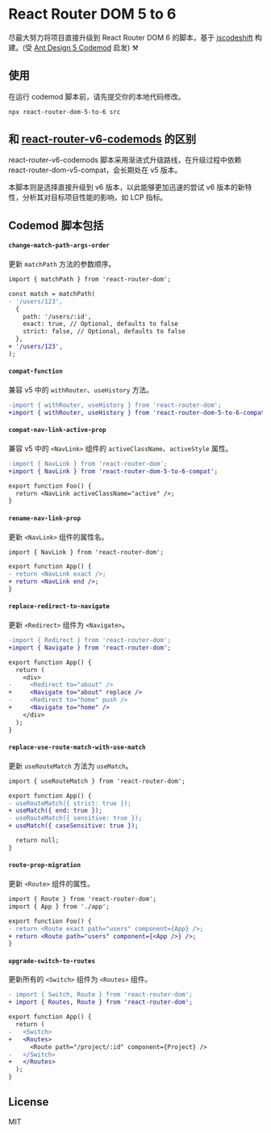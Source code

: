 # React Router DOM 5 to 6

尽最大努力将项目直接升级到 React Router DOM 6 的脚本，基于 [jscodeshift](https://github.com/facebook/jscodeshift) 构建。(受 [Ant Design 5 Codemod](https://github.com/ant-design/codemod-v5) 启发) ⚒️

## 使用

在运行 codemod 脚本前，请先提交你的本地代码修改。

```bash
npx react-router-dom-5-to-6 src
```

## 和 [react-router-v6-codemods](https://github.com/rajasegar/react-router-v6-codemods) 的区别

react-router-v6-codemods 脚本采用渐进式升级路线，在升级过程中依赖 react-router-dom-v5-compat，会长期处在 v5 版本。

本脚本则是选择直接升级到 v6 版本，以此能够更加迅速的尝试 v6 版本的新特性，分析其对目标项目性能的影响，如 LCP 指标。

## Codemod 脚本包括

#### `change-match-path-args-order`

更新 `matchPath` 方法的参数顺序。

```diff
import { matchPath } from 'react-router-dom';

const match = matchPath(
- '/users/123',
  {
    path: '/users/:id',
    exact: true, // Optional, defaults to false
    strict: false, // Optional, defaults to false
  },
+ '/users/123',
);
```

#### `compat-function`

兼容 v5 中的 `withRouter`、`useHistory` 方法。

```diff
-import { withRouter, useHistory } from 'react-router-dom';
+import { withRouter, useHistory } from 'react-router-dom-5-to-6-compat';
```

#### `compat-nav-link-active-prop`

兼容 v5 中的 `<NavLink>` 组件的 `activeClassName`、`activeStyle` 属性。

```diff
-import { NavLink } from 'react-router-dom';
+import { NavLink } from 'react-router-dom-5-to-6-compat';

export function Foo() {
  return <NavLink activeClassName="active" />;
}
```

#### `rename-nav-link-prop`

更新 `<NavLink>` 组件的属性名。

```diff
import { NavLink } from 'react-router-dom';

export function App() {
- return <NavLink exact />;
+ return <NavLink end />;
}
```

#### `replace-redirect-to-navigate`

更新 `<Redirect>` 组件为 `<Navigate>`。

```diff
-import { Redirect } from 'react-router-dom';
+import { Navigate } from 'react-router-dom';

export function App() {
  return (
    <div>
-     <Redirect to="about" />
+     <Navigate to="about" replace />
-     <Redirect to="home" push />
+     <Navigate to="home" />
    </div>
  );
}
```

#### `replace-use-route-match-with-use-match`

更新 `useRouteMatch` 方法为 `useMatch`。

```diff
import { useRouteMatch } from 'react-router-dom';

export function App() {
- useRouteMatch({ strict: true });
+ useMatch({ end: true });
- useRouteMatch({ sensitive: true });
+ useMatch({ caseSensitive: true });

  return null;
}
```

#### `route-prop-migration`

更新 `<Route>` 组件的属性。

```diff
import { Route } from 'react-router-dom';
import { App } from './app';

export function Foo() {
- return <Route exact path="users" component={App} />;
+ return <Route path="users" component={<App />} />;
}
```

#### `upgrade-switch-to-routes`

更新所有的 `<Switch>` 组件为 `<Routes>` 组件。

```diff
- import { Switch, Route } from 'react-router-dom';
+ import { Routes, Route } from 'react-router-dom';

export function App() {
  return (
-   <Switch>
+   <Routes>
      <Route path="/project/:id" component={Project} />
-   </Switch>
+   </Routes>
  );
}
```

## License

MIT
